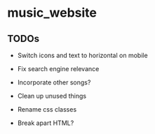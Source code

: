 # music_website

## TODOs

- Switch icons and text to horizontal on mobile

- Fix search engine relevance
- Incorporate other songs?
- Clean up unused things
- Rename css classes
- Break apart HTML?
